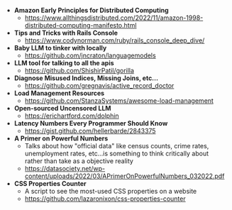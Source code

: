 - **Amazon Early Principles for Distributed Computing**
  - https://www.allthingsdistributed.com/2022/11/amazon-1998-distributed-computing-manifesto.html
- **Tips and Tricks with Rails Console**
  - https://www.codynorman.com/ruby/rails_console_deep_dive/
- **Baby LLM to tinker with locally**
  - https://github.com/jncraton/languagemodels
- **LLM tool for talking to all the apis**
  - https://github.com/ShishirPatil/gorilla
- **Diagnose Misused Indices, Missing Joins, etc...**
  - https://github.com/gregnavis/active_record_doctor
- **Load Management Resources**
  - https://github.com/StanzaSystems/awesome-load-management
- **Open-sourced Uncensored LLM**
  - https://erichartford.com/dolphin
- **Latency Numbers Every Programmer Should Know**
  - https://gist.github.com/hellerbarde/2843375
- **A Primer on Powerful Numbers**
  - Talks about how "official data" like census counts, crime rates, unemployment rates, etc...is something to think critically about rather than take as a objective reality
  - https://datasociety.net/wp-content/uploads/2022/03/APrimerOnPowerfulNumbers_032022.pdf
- **CSS Properties Counter**
  - A script to see the most-used CSS properties on a website
  - https://github.com/lazaronixon/css-properties-counter